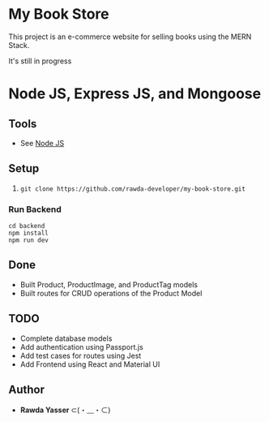 # My Book Store

This project is an e-commerce website for selling books using the MERN Stack.

It's still in progress

# Node JS, Express JS, and Mongoose

## Tools

- See [Node JS](https://nodejs.org/en/)

## Setup

1. `git clone https://github.com/rawda-developer/my-book-store.git`

### Run Backend

```
cd backend
npm install
npm run dev
```

## Done

- Built Product, ProductImage, and ProductTag models
- Built routes for CRUD operations of the Product Model

## TODO

- Complete database models
- Add authentication using Passport.js
- Add test cases for routes using Jest
- Add Frontend using React and Material UI

## Author

- **Rawda Yasser** ⊂(・﹏・⊂)
